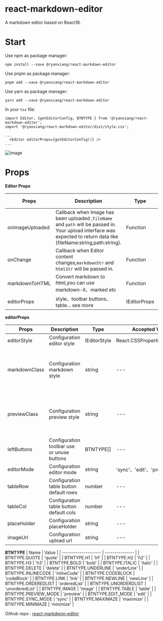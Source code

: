 # react-markdown-editor

A markdown editor based on React18.

# Start

Use npm as package manager:

```
npm install --save @ryanxiang/react-markdown-editor
```

Use pnpm as package manager:

```
pnpm add --save @ryanxiang/react-markdown-editor
```

Use yarn as package manager:

```
yarn add --save @ryanxiang/react-markdown-editor
```

In your `tsx` file:

```tsx
import Editor, {getEditorConfig, BTNTYPE } from '@ryanxiang/react-markdown-editor';
import '@ryanxiang/react-markdown-editor/dist/style.css';

...
  <Editor editorProps={getEditorConfig()} />
...

```

![image]('https://github.com/ryanxiang7/react-markdown-editor/blob/master/markdowneditor.png')

# Props

**Editor Props**

| Props           | Description                                                                                                                                                           | Type         | Accepted Values | Default     |
| --------------- | --------------------------------------------------------------------------------------------------------------------------------------------------------------------- | ------------ | --------------- | ----------- |
| onImageUploaded | Callback when Image has been uploaded ,`fileName` and `path` will be passed in. Your upload interface was expected to return data like {fileName:string,path:string}. | Function     | --              | ()=>{}      |
| onChange        | Callback when Editor content changes,`markdownStr` and `htmlStr` will be passed in.                                                                                   | Function     | --              | ()=>{}      |
| markdownToHTML  | Convert markdown to html,you can use markdown-it、marked etc                                                                                                          | Function     | --              | markdown-it |
| editorProps     | style、toolbar buttons、table... see more                                                                                                                             | IEditorProps | --              | --          |

**editorProps**

| Props         | Description                                | Type         | Accepted Values               | Default                                                |
| ------------- | ------------------------------------------ | ------------ | ----------------------------- | ------------------------------------------------------ |
| editorStyle   | Configuration editor style                 | IEditorStyle | React.CSSProperties,undefined | undefined                                              |
| markdownClass | Configuration markdown style               | string       | ---                           | 'prose prose-a:text-blue-400 hover:prose-a:opacity-60' |
| previewClass  | Configuration preview style                | string       | ---                           | 'prose prose-a:text-blue-400 hover:prose-a:opacity-60' |
| leftButtons   | Configuration toolbar use or unuse buttons | BTNTYPE[]    | ---                           | all buttons                                            |
| editorMode    | Configuration editor mode                  | string       | 'sync'、'edit'、'preview'     | 'sync'                                                 |
| tableRow      | Configuration table button default rows    | number       | ---                           | 4                                                      |
| tableCol      | Configuration table button default cols    | number       | ---                           | 6                                                      |
| placeHolder   | Configuration placeHolder                  | string       | ---                           | ---                                                    |
| imageUrl      | Configuration upload url                   | string       | ---                           | ---                                                    |

**BTNTYPE**
| Name                 | Value           |
| -------------------- | --------------- |
| BTNTYPE.QUOTE        | 'quote'         |
| BTNTYPE.H1           | 'h1'            |
| BTNTYPE.H2           | 'h2'            |
| BTNTYPE.H3           | 'h3'            |
| BTNTYPE.BOLD         | 'bold'          |
| BTNTYPE.ITALIC       | 'italic'        |
| BTNTYPE.DELETE       | 'delete'        |
| BTNTYPE.UNDERLINE    | 'underLine'     |
| BTNTYPE.INLINECODE   | 'inlineCode'    |
| BTNTYPE.CODEBLOCK    | 'codeBlock'     |
| BTNTYPE.LINK         | 'link'          |
| BTNTYPE.NEWLINE      | 'newLine'       |
| BTNTYPE.ORDEREDLIST  | 'orderedList'   |
| BTNTYPE.UNORDERDLIST | 'unorderedList' |
| BTNTYPE.IMAGE        | 'image'         |
| BTNTYPE.TABLE        | 'table'         |
| BTNTYPE.PREVIEW_MODE | 'preview'       |
| BTNTYPE.EDIT_MODE    | 'edit'          |
| BTNTYPE.SYNC_MODE    | 'sync'          |
| BTNTYPE.MAXIMAZE     | 'maximize'      |
| BTNTYPE.MINIMAZE     | 'minimize'      |


Github repo : [react-markdwon-editor](https://github.com/ryanxiang7/react-markdown-editor)
